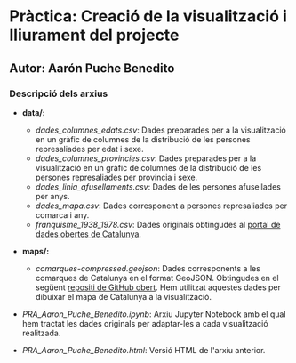 # Pràctica: Creació de la visualització i lliurament del projecte

## Autor: Aarón Puche Benedito

### Descripció dels arxius

- **data/:**
  - *dades_columnes_edats.csv*: Dades preparades per a la visualització en un gràfic de columnes de la distribució de les persones represaliades per edat i sexe.
  - *dades_columnes_provincies.csv*: Dades preparades per a la visualització en un gràfic de columnes de la distribució de les persones represaliades per província i sexe.
  - *dades_linia_afusellaments.csv*: Dades de les persones afusellades per anys.
  - *dades_mapa.csv*: Dades corresponent a persones represaliades per comarca i any.
  - *franquisme_1938_1978.csv*: Dades originals obtingudes al [portal de dades obertes de Catalunya](https://analisi.transparenciacatalunya.cat/es/Legislaci-just-cia/Llista-de-reparaci-jur-dica-de-v-ctimes-del-franqu/3bjt-k7vu).

- **maps/:**
  - *comarques-compressed.geojson*: Dades corresponents a les comarques de Catalunya en el format GeoJSON. Obtingudes en el següent [repositi de GitHub obert](https://github.com/aariste/GeoJSON-Mapas). Hem utilitzat aquestes dades per dibuixar el mapa de Catalunya a la visualització.

- *PRA_Aaron_Puche_Benedito.ipynb*: Arxiu Jupyter Notebook amb el qual hem tractat les dades originals per adaptar-les a cada visualització realitzada.

- *PRA_Aaron_Puche_Benedito.html*: Versió HTML de l'arxiu anterior.
